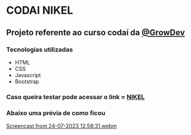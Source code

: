 # CODAI NIKEL

## Projeto referente ao curso codaí da [@GrowDev](https://www.growdev.com.br/)

### Tecnologias utilizadas

- HTML
- CSS
- Javascript
- Bootstrap

### Caso queira testar pode acessar o link = [NIKEL](https://nikel.juwer.com.br/) 

### Abaixo uma prévia de como ficou
[Screencast from 24-07-2023 12:58:31.webm](https://github.com/brunojuwer/codai-nikel/assets/60712131/47847248-9609-4a25-8f5b-bcbfa80f717e)
